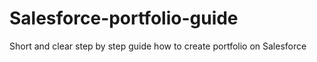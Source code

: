 # Salesforce-portfolio-guide
Short and clear step by step guide how to create portfolio on Salesforce
